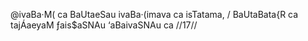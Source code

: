 @ivaBa·M( ca BaUtaeSau ivaBa·(imava ca isTatama, /
BaUtaBata{R ca tajÁaeyaM ƒais$aSNAu ‘aBaivaSNAu ca //17//